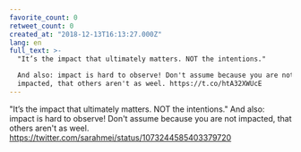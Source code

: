```yaml
---
favorite_count: 0
retweet_count: 0
created_at: "2018-12-13T16:13:27.000Z"
lang: en
full_text: >-
  "It’s the impact that ultimately matters. NOT the intentions."

  And also: impact is hard to observe! Don't assume because you are not
  impacted, that others aren't as weel. https://t.co/htA32XWUcE
---
```


"It’s the impact that ultimately matters. NOT the intentions." And also: impact
is hard to observe! Don't assume because you are not impacted, that others
aren't as weel. <https://twitter.com/sarahmei/status/1073244585403379720>
